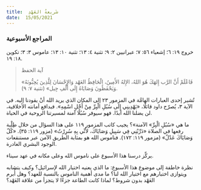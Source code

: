 ```yaml
---
title:  شَريعةُ العَهْدِ
date:  15/05/2021
---
```


### المراجع الأسبوعية
خروج ١٩: ٦؛ إشعياء ٥٦: ٧؛ عبرانيين ٢: ٩؛ تثنية ٤: ١٣؛ تثنية ١٠: ١٣؛ عاموس ٣: ٣؛ تكوين ١٨: ١٩.

> <p>آية الحفظ</p>
> «فَاعْلَمْ أَنَّ الرَّب إِلهَكَ هُوَ اللهُ، الإِلهُ الأَمِينُ، الْحَافِظُ العَهْد وَالإِحْسَانَ لِلَّذِينَ يُحِبُّونَهُ وَيَحْفَظُونَ وَصَايَاهُ إِلَى أَلْفِ جِيل» (تثنية ٧: ٩).

تُشير إحدى العبارات الهامَّة في المزمور ٢٣ إلى المكان الذي يريد الله أنْ يقودنا إليه. في الآية ٣، يُصرّح داود قائلًا، «يَهْدِينِي إِلَى سُبُلِ الْبِرِّ مِنْ أَجْلِ اسْمِهِ». فبدافع أمانته الأخلاقية، لن يضلنا الله أبدًا. فهو سيوفر سُبُلًا آمنة لمسيرتنا الروحية في الحياة.

ما هي «سُبُلِ الْبِرِّ» الآمنة»؟ يجيب كاتب المزمور ١١٩ على هذا السؤال من خلال طِلْبة رفعها في الصلاة «دَرِّبْنِي فِي سَبِيلِ وَصَايَاكَ، لأَنِّي بِهِ سُرِرْتُ» (مزور ١١٩: ٣٥). «كُلّ وَصَايَاكَ عَدْلٌ» (مزمور ١١٩: ١٧٢). فناموس الله هو بمثابة الطريق الآمن عبر مستنقعات الوجود البشري الغادرة.

يركِّز درسنا هذا الأسبوع على ناموس الله وعلى مكانه في عهد سيناء.

نظرة خاطفة إلى موضوع هذا الأسبوع: ما الذي يعنيه اختيار الله لإسرائيل؟ وكيف يتشابه ويتوازى اختبارهم مع اختيار الله لنا؟ ما مدى أهمية الناموس بالنسبة للعهد؟ وهل أُبرم العَهْد بدون شروط؟ لماذا كانت الطاعة جزءًا لا يتجزأ من علاقة العَهْد؟